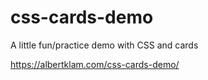 # css-cards-demo
A little fun/practice demo with CSS and cards

https://albertklam.com/css-cards-demo/
